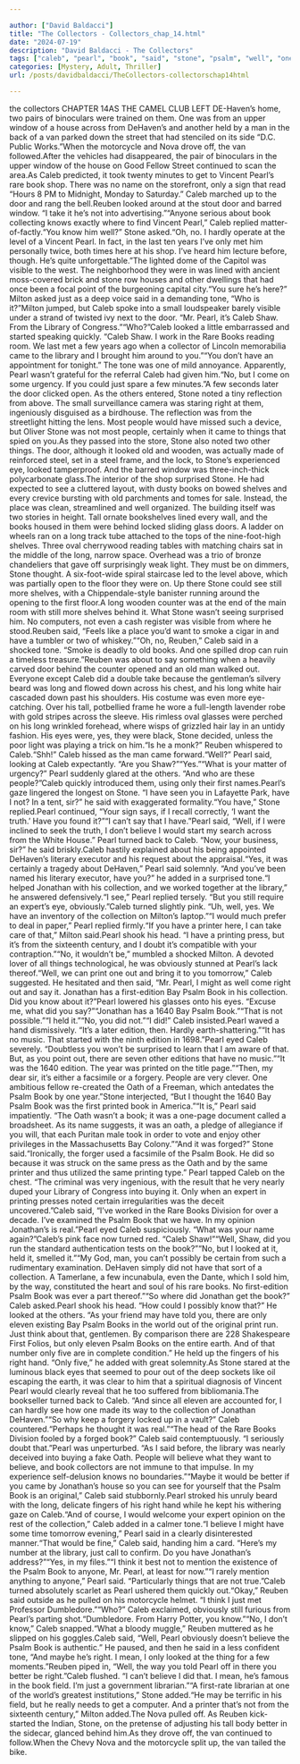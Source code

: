 ```yaml
---

author: ["David Baldacci"]
title: "The Collectors - Collectors_chap_14.html"
date: "2024-07-19"
description: "David Baldacci - The Collectors"
tags: ["caleb", "pearl", "book", "said", "stone", "psalm", "well", "one", "jonathan", "door", "looked", "would", "long", "reuben", "know", "milton", "library", "believe", "collection", "rare", "shaw", "right", "people", "thing", "eye"]
categories: [Mystery, Adult, Thriller]
url: /posts/davidbaldacci/TheCollectors-collectorschap14html

---
```


the collectors
CHAPTER 14AS THE CAMEL CLUB LEFT DE-Haven’s home, two pairs of binoculars were trained on them. One was from an upper window of a house across from DeHaven’s and another held by a man in the back of a van parked down the street that had stenciled on its side “D.C. Public Works.”When the motorcycle and Nova drove off, the van followed.After the vehicles had disappeared, the pair of binoculars in the upper window of the house on Good Fellow Street continued to scan the area.As Caleb predicted, it took twenty minutes to get to Vincent Pearl’s rare book shop. There was no name on the storefront, only a sign that read “Hours 8 PM to Midnight, Monday to Saturday.” Caleb marched up to the door and rang the bell.Reuben looked around at the stout door and barred window. “I take it he’s not into advertising.”“Anyone serious about book collecting knows exactly where to find Vincent Pearl,” Caleb replied matter-of-factly.“You know him well?” Stone asked.“Oh, no. I hardly operate at the level of a Vincent Pearl. In fact, in the last ten years I’ve only met him personally twice, both times here at his shop. I’ve heard him lecture before, though. He’s quite unforgettable.”The lighted dome of the Capitol was visible to the west. The neighborhood they were in was lined with ancient moss-covered brick and stone row houses and other dwellings that had once been a focal point of the burgeoning capital city.“You sure he’s here?” Milton asked just as a deep voice said in a demanding tone, “Who is it?”Milton jumped, but Caleb spoke into a small loudspeaker barely visible under a strand of twisted ivy next to the door. “Mr. Pearl, it’s Caleb Shaw. From the Library of Congress.”“Who?”Caleb looked a little embarrassed and started speaking quickly. “Caleb Shaw. I work in the Rare Books reading room. We last met a few years ago when a collector of Lincoln memorabilia came to the library and I brought him around to you.”“You don’t have an appointment for tonight.” The tone was one of mild annoyance. Apparently, Pearl wasn’t grateful for the referral Caleb had given him.“No, but I come on some urgency. If you could just spare a few minutes.”A few seconds later the door clicked open. As the others entered, Stone noted a tiny reflection from above. The small surveillance camera was staring right at them, ingeniously disguised as a birdhouse. The reflection was from the streetlight hitting the lens. Most people would have missed such a device, but Oliver Stone was not most people, certainly when it came to things that spied on you.As they passed into the store, Stone also noted two other things. The door, although it looked old and wooden, was actually made of reinforced steel, set in a steel frame, and the lock, to Stone’s experienced eye, looked tamperproof. And the barred window was three-inch-thick polycarbonate glass.The interior of the shop surprised Stone. He had expected to see a cluttered layout, with dusty books on bowed shelves and every crevice bursting with old parchments and tomes for sale. Instead, the place was clean, streamlined and well organized. The building itself was two stories in height. Tall ornate bookshelves lined every wall, and the books housed in them were behind locked sliding glass doors. A ladder on wheels ran on a long track tube attached to the tops of the nine-foot-high shelves. Three oval cherrywood reading tables with matching chairs sat in the middle of the long, narrow space. Overhead was a trio of bronze chandeliers that gave off surprisingly weak light. They must be on dimmers, Stone thought. A six-foot-wide spiral staircase led to the level above, which was partially open to the floor they were on. Up there Stone could see still more shelves, with a Chippendale-style banister running around the opening to the first floor.A long wooden counter was at the end of the main room with still more shelves behind it. What Stone wasn’t seeing surprised him. No computers, not even a cash register was visible from where he stood.Reuben said, “Feels like a place you’d want to smoke a cigar in and have a tumbler or two of whiskey.”“Oh, no, Reuben,” Caleb said in a shocked tone. “Smoke is deadly to old books. And one spilled drop can ruin a timeless treasure.”Reuben was about to say something when a heavily carved door behind the counter opened and an old man walked out. Everyone except Caleb did a double take because the gentleman’s silvery beard was long and flowed down across his chest, and his long white hair cascaded down past his shoulders. His costume was even more eye-catching. Over his tall, potbellied frame he wore a full-length lavender robe with gold stripes across the sleeve. His rimless oval glasses were perched on his long wrinkled forehead, where wisps of grizzled hair lay in an untidy fashion. His eyes were, yes, they were black, Stone decided, unless the poor light was playing a trick on him.“Is he a monk?” Reuben whispered to Caleb.“Shh!” Caleb hissed as the man came forward.“Well?” Pearl said, looking at Caleb expectantly. “Are you Shaw?”“Yes.”“What is your matter of urgency?” Pearl suddenly glared at the others. “And who are these people?”Caleb quickly introduced them, using only their first names.Pearl’s gaze lingered the longest on Stone. “I have seen you in Lafayette Park, have I not? In a tent, sir?” he said with exaggerated formality.“You have,” Stone replied.Pearl continued, “Your sign says, if I recall correctly, ‘I want the truth.’ Have you found it?”“I can’t say that I have.”Pearl said, “Well, if I were inclined to seek the truth, I don’t believe I would start my search across from the White House.” Pearl turned back to Caleb. “Now, your business, sir?” he said briskly.Caleb hastily explained about his being appointed DeHaven’s literary executor and his request about the appraisal.“Yes, it was certainly a tragedy about DeHaven,” Pearl said solemnly. “And you’ve been named his literary executor, have you?” he added in a surprised tone.“I helped Jonathan with his collection, and we worked together at the library,” he answered defensively.“I see,” Pearl replied tersely. “But you still require an expert’s eye, obviously.”Caleb turned slightly pink. “Uh, well, yes. We have an inventory of the collection on Milton’s laptop.”“I would much prefer to deal in paper,” Pearl replied firmly.“If you have a printer here, I can take care of that,” Milton said.Pearl shook his head. “I have a printing press, but it’s from the sixteenth century, and I doubt it’s compatible with your contraption.”“No, it wouldn’t be,” mumbled a shocked Milton. A devoted lover of all things technological, he was obviously stunned at Pearl’s lack thereof.“Well, we can print one out and bring it to you tomorrow,” Caleb suggested. He hesitated and then said, “Mr. Pearl, I might as well come right out and say it. Jonathan has a first-edition Bay Psalm Book in his collection. Did you know about it?”Pearl lowered his glasses onto his eyes. “Excuse me, what did you say?”“Jonathan has a 1640 Bay Psalm Book.”“That is not possible.”“I held it.”“No, you did not.”“I did!” Caleb insisted.Pearl waved a hand dismissively. “It’s a later edition, then. Hardly earth-shattering.”“It has no music. That started with the ninth edition in 1698.”Pearl eyed Caleb severely. “Doubtless you won’t be surprised to learn that I am aware of that. But, as you point out, there are seven other editions that have no music.”“It was the 1640 edition. The year was printed on the title page.”“Then, my dear sir, it’s either a facsimile or a forgery. People are very clever. One ambitious fellow re-created the Oath of a Freeman, which antedates the Psalm Book by one year.”Stone interjected, “But I thought the 1640 Bay Psalm Book was the first printed book in America.”“It is,” Pearl said impatiently. “The Oath wasn’t a book; it was a one-page document called a broadsheet. As its name suggests, it was an oath, a pledge of allegiance if you will, that each Puritan male took in order to vote and enjoy other privileges in the Massachusetts Bay Colony.”“And it was forged?” Stone said.“Ironically, the forger used a facsimile of the Psalm Book. He did so because it was struck on the same press as the Oath and by the same printer and thus utilized the same printing type.” Pearl tapped Caleb on the chest. “The criminal was very ingenious, with the result that he very nearly duped your Library of Congress into buying it. Only when an expert in printing presses noted certain irregularities was the deceit uncovered.”Caleb said, “I’ve worked in the Rare Books Division for over a decade. I’ve examined the Psalm Book that we have. In my opinion Jonathan’s is real.”Pearl eyed Caleb suspiciously. “What was your name again?”Caleb’s pink face now turned red. “Caleb Shaw!”“Well, Shaw, did you run the standard authentication tests on the book?”“No, but I looked at it, held it, smelled it.”“My God, man, you can’t possibly be certain from such a rudimentary examination. DeHaven simply did not have that sort of a collection. A Tamerlane, a few incunabula, even the Dante, which I sold him, by the way, constituted the heart and soul of his rare books. No first-edition Psalm Book was ever a part thereof.”“So where did Jonathan get the book?” Caleb asked.Pearl shook his head. “How could I possibly know that?” He looked at the others. “As your friend may have told you, there are only eleven existing Bay Psalm Books in the world out of the original print run. Just think about that, gentlemen. By comparison there are 228 Shakespeare First Folios, but only eleven Psalm Books on the entire earth. And of that number only five are in complete condition.” He held up the fingers of his right hand. “Only five,” he added with great solemnity.As Stone stared at the luminous black eyes that seemed to pour out of the deep sockets like oil escaping the earth, it was clear to him that a spiritual diagnosis of Vincent Pearl would clearly reveal that he too suffered from bibliomania.The bookseller turned back to Caleb. “And since all eleven are accounted for, I can hardly see how one made its way to the collection of Jonathan DeHaven.”“So why keep a forgery locked up in a vault?” Caleb countered.“Perhaps he thought it was real.”“The head of the Rare Books Division fooled by a forged book?” Caleb said contemptuously. “I seriously doubt that.”Pearl was unperturbed. “As I said before, the library was nearly deceived into buying a fake Oath. People will believe what they want to believe, and book collectors are not immune to that impulse. In my experience self-delusion knows no boundaries.”“Maybe it would be better if you came by Jonathan’s house so you can see for yourself that the Psalm Book is an original,” Caleb said stubbornly.Pearl stroked his unruly beard with the long, delicate fingers of his right hand while he kept his withering gaze on Caleb.“And of course, I would welcome your expert opinion on the rest of the collection,” Caleb added in a calmer tone.“I believe I might have some time tomorrow evening,” Pearl said in a clearly disinterested manner.“That would be fine,” Caleb said, handing him a card. “Here’s my number at the library, just call to confirm. Do you have Jonathan’s address?”“Yes, in my files.”“I think it best not to mention the existence of the Psalm Book to anyone, Mr. Pearl, at least for now.”“I rarely mention anything to anyone,” Pearl said. “Particularly things that are not true.”Caleb turned absolutely scarlet as Pearl ushered them quickly out.“Okay,” Reuben said outside as he pulled on his motorcycle helmet. “I think I just met Professor Dumbledore.”“Who?” Caleb exclaimed, obviously still furious from Pearl’s parting shot.“Dumbledore. From Harry Potter, you know.”“No, I don’t know,” Caleb snapped.“What a bloody muggle,” Reuben muttered as he slipped on his goggles.Caleb said, “Well, Pearl obviously doesn’t believe the Psalm Book is authentic.” He paused, and then he said in a less confident tone, “And maybe he’s right. I mean, I only looked at the thing for a few moments.”Reuben piped in, “Well, the way you told Pearl off in there you better be right.”Caleb flushed. “I can’t believe I did that. I mean, he’s famous in the book field. I’m just a government librarian.”“A first-rate librarian at one of the world’s greatest institutions,” Stone added.“He may be terrific in his field, but he really needs to get a computer. And a printer that’s not from the sixteenth century,” Milton added.The Nova pulled off. As Reuben kick-started the Indian, Stone, on the pretense of adjusting his tall body better in the sidecar, glanced behind him.As they drove off, the van continued to follow.When the Chevy Nova and the motorcycle split up, the van tailed the bike.